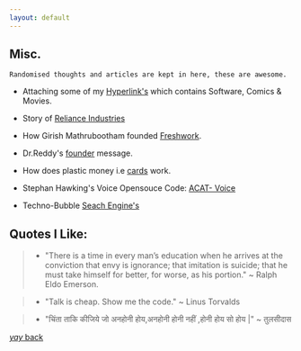 ```yaml
---
layout: default
---
```


## Misc.
```
Randomised thoughts and articles are kept in here, these are awesome.
```
* Attaching some of my [Hyperlink's](https://srterm.github.io/srt/hyperlink.html) which contains Software, Comics & Movies.

* Story of [Reliance Industries](https://www.ril.com/TheRelianceStory.aspx)

* How Girish Mathrubootham founded [Freshwork](https://www.entrepreneur.com/amphtml/324667).

* Dr.Reddy's [founder](https://www.drreddys.com/our-story/our-heritage/our-founder/) message.

* How does plastic money i.e [cards](https://razorpay.com/blog/how-online-card-payments-work/) work.

* Stephan Hawking's Voice Opensouce Code: [ACAT- Voice](https://github.com/intel/acat/releases)

* Techno-Bubble [Seach Engine's](https://web.archive.org/web/19981202191343/http://home.netscape.com/index.html)

<!--* Google Search Engine Iteration:1-[BackRub](https://web.archive.org/web/20070824233416/http://backrub.c63.be/1997/index.htm)-->



## Quotes I Like:

> - "There is a time in every man’s education when he arrives at the conviction that envy is ignorance; that imitation is suicide; that he must take himself for better, for worse, as his portion." ~ Ralph Eldo Emerson.
 
> - "Talk is cheap. Show me the code." ~ Linus Torvalds

>  - "चिंता ताकि कीजिये जो अनहोनी होय,अनहोनी होनी नहीं ,होनी होय सो होय |"  ~  तुलसीदास


[_yay_ back](./)
